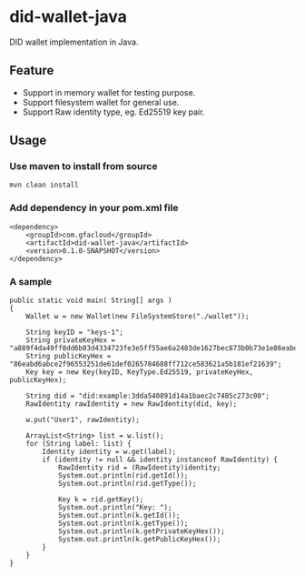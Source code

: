 # did-wallet-java

DID wallet implementation in Java.

## Feature

* Support in memory wallet for testing purpose.
* Support filesystem wallet for general use.
* Support Raw identity type, eg. Ed25519 key pair.

## Usage

### Use maven to install from source

```
mvn clean install
```

###  Add dependency in your pom.xml file

```
<dependency>
    <groupId>com.gfacloud</groupId>
    <artifactId>did-wallet-java</artifactId>
    <version>0.1.0-SNAPSHOT</version>
</dependency>
```

### A sample

```
public static void main( String[] args )
{
    Wallet w = new Wallet(new FileSystemStore("./wallet"));

    String keyID = "keys-1";
    String privateKeyHex = "a889f4da49ff8dd6b03d4334723fe3e5ff55ae6a2483de1627bec873b0b73e1e86eabd6abce2f96553251de61def0265784688ff712ce583621a5b181ef21639";
    String publicKeyHex = "86eabd6abce2f96553251de61def0265784688ff712ce583621a5b181ef21639";
    Key key = new Key(keyID, KeyType.Ed25519, privateKeyHex, publicKeyHex);

    String did = "did:example:3dda540891d14a1baec2c7485c273c00";
    RawIdentity rawIdentity = new RawIdentity(did, key);

    w.put("User1", rawIdentity);

    ArrayList<String> list = w.list();
    for (String label: list) {
        Identity identity = w.get(label);
        if (identity != null && identity instanceof RawIdentity) {
            RawIdentity rid = (RawIdentity)identity;
            System.out.println(rid.getId());
            System.out.println(rid.getType());

            Key k = rid.getKey();
            System.out.println("Key: ");
            System.out.println(k.getId());
            System.out.println(k.getType());
            System.out.println(k.getPrivateKeyHex());
            System.out.println(k.getPublicKeyHex());
        }
    }
}
```
